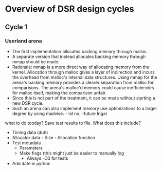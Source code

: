 # Overview of DSR design cycles

## Cycle 1
### Userland arena
- The first implementation allocates backing memory through malloc.
- A separate version that instead allocates backing memory through mmap should be made.
- Rationale: mmap is a more direct way of allocating memory from the kernel. 
    Allocation through malloc gives a layer of indirection and incurs the overhead from malloc's 
    internal data structures. Using mmap for the arena's backing memory provides a clearer separation
    from malloc for comparisons. The arena's malloc'd memory could cause inefficiencies for malloc
    itself, making the comparison unfair.
- Since this is not part of the treatment, it can be made without starting a new DSR cycle.
- Such an arena can also implement memory use optimizations to a larger degree by using madvise.
        - lol no. -future Ingar

what to do tooday? 
Save test results to file.
What does this include?
- Timing data (duh)
- Allocator data
        - Size
        - Allocation function
- Test metadata
    - Parameters
    - Make flags (this might just be easier to manually log
        - Always -O3 for tests
- Add date in python

